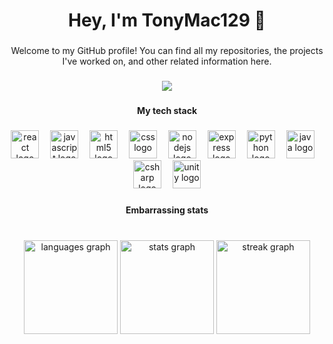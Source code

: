 <h1 align="center">Hey, I'm TonyMac129 👋</h1>

###

<p align="center">Welcome to my GitHub profile! You can find all my repositories, the projects I've worked on, and other related information here.</p>

###

<div align="center">
  <img src="https://visitor-badge.laobi.icu/badge?page_id=tonymac129.tonymac129&left_color=black&right_color=deepskyblue&left_text=Profile%20views"  />
</div>

###

<h4 align="center">My tech stack</h4>

###

<div align="center">
  <img src="https://skillicons.dev/icons?i=react" height="45" alt="react logo"  />
  <img width="10" />
  <img src="https://skillicons.dev/icons?i=js" height="45" alt="javascript logo"  />
  <img width="10" />
  <img src="https://skillicons.dev/icons?i=html" height="45" alt="html5 logo"  />
  <img width="10" />
  <img src="https://skillicons.dev/icons?i=css" height="45" alt="css logo"  />
  <img width="10" />
  <img src="https://skillicons.dev/icons?i=nodejs" height="45" alt="nodejs logo"  />
  <img width="10" />
  <img src="https://skillicons.dev/icons?i=express" height="45" alt="express logo"  />
  <img width="10" />
  <img src="https://skillicons.dev/icons?i=py" height="45" alt="python logo"  />
  <img width="10" />
  <img src="https://skillicons.dev/icons?i=java" height="45" alt="java logo"  />
  <img width="10" />
  <img src="https://skillicons.dev/icons?i=cs" height="45" alt="csharp logo"  />
  <img width="10" />
  <img src="https://skillicons.dev/icons?i=unity" height="45" alt="unity logo"  />
</div>

###

<h4 align="center">Embarrassing stats</h4>

###

<br clear="both">

<div align="center">
  <img src="https://github-readme-stats.vercel.app/api/top-langs?username=tonymac129&locale=en&hide_title=false&layout=compact&card_width=320&langs_count=10&theme=dark&hide_border=false&order=2&custom_title=Language%20usage" height="150" alt="languages graph"  />
  <img src="https://github-readme-stats.vercel.app/api?username=tonymac129&hide_title=true&hide_rank=false&show_icons=true&include_all_commits=true&count_private=true&disable_animations=false&theme=dark&locale=en&hide_border=false&order=1" height="150" alt="stats graph"  />
  <img src="https://streak-stats.demolab.com?user=tonymac129&locale=en&mode=weekly&theme=dark&hide_border=false&border_radius=5&date_format=M%20j%5B,%20Y%5D&order=3" height="150" alt="streak graph"  />
</div>

###
